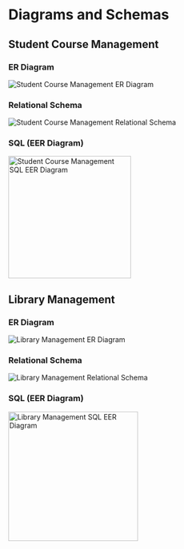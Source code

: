 # Diagrams and Schemas

## Student Course Management

### ER Diagram
![Student Course Management ER Diagram](https://github.com/user-attachments/assets/136266ae-dea7-43a1-b54e-fa9e223e7913)

### Relational Schema
![Student Course Management Relational Schema](https://github.com/user-attachments/assets/28eace03-584d-4872-835d-3de1fc169547)

### SQL (EER Diagram)
<img width="245" alt="Student Course Management SQL EER Diagram" src="https://github.com/user-attachments/assets/a9634107-848a-4620-9edd-70b80975144b" />

## Library Management

### ER Diagram
![Library Management ER Diagram](https://github.com/user-attachments/assets/16dcb23a-a372-46eb-944d-8952e1909419)

### Relational Schema
![Library Management Relational Schema](https://github.com/user-attachments/assets/23bb133f-d6b1-433c-9090-c01c5ba8b728)

### SQL (EER Diagram)
<img width="259" alt="Library Management SQL EER Diagram" src="https://github.com/user-attachments/assets/07b3f92f-e496-4579-b909-7e745a063adb" />
